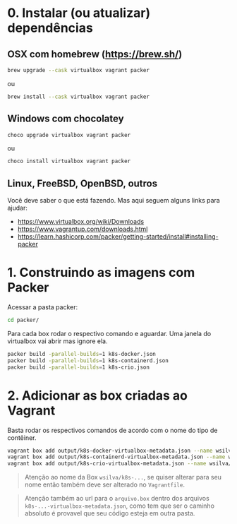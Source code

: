 # 0. Instalar (ou atualizar) dependências

## OSX com homebrew (https://brew.sh/)

~~~bash
brew upgrade --cask virtualbox vagrant packer
~~~

ou

~~~bash
brew install --cask virtualbox vagrant packer
~~~

## Windows com chocolatey

~~~bash
choco upgrade virtualbox vagrant packer
~~~

ou

~~~bash
choco install virtualbox vagrant packer
~~~

## Linux, FreeBSD, OpenBSD, outros

Você deve saber o que está fazendo. Mas aqui seguem alguns links para ajudar:

- https://www.virtualbox.org/wiki/Downloads
- https://www.vagrantup.com/downloads.html
- https://learn.hashicorp.com/packer/getting-started/install#installing-packer

# 1. Construindo as imagens com Packer

Acessar a pasta packer:

~~~bash
cd packer/
~~~

Para cada box rodar o respectivo comando e aguardar. Uma janela do virtualbox vai abrir mas ignore ela.

~~~bash
packer build -parallel-builds=1 k8s-docker.json
packer build -parallel-builds=1 k8s-containerd.json
packer build -parallel-builds=1 k8s-crio.json
~~~

# 2. Adicionar as box criadas ao Vagrant

Basta rodar os respectivos comandos de acordo com o nome do tipo de contêiner.

~~~bash
vagrant box add output/k8s-docker-virtualbox-metadata.json --name wsilva/k8s-docker-virtualbox --provider virtualbox --force
vagrant box add output/k8s-containerd-virtualbox-metadata.json --name wsilva/k8s-containerd-virtualbox --provider virtualbox --force
vagrant box add output/k8s-crio-virtualbox-metadata.json --name wsilva/k8s-crio-virtualbox --provider virtualbox --force
~~~

>Atenção ao nome da Box `wsilva/k8s-...`, se quiser alterar para seu nome então também deve ser alterado no `Vagrantfile`.

>Atenção também ao url para o `arquivo.box` dentro dos arquivos `k8s-...-virtualbox-metadata.json`, como tem que ser o caminho absoluto é provavel que seu código esteja em outra pasta.
